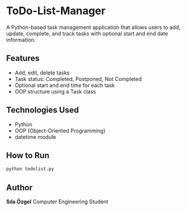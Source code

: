# ToDo-List-Manager
A Python-based task management application that allows users to add, update, complete, and track tasks with optional start and end date information.

## Features
- Add, edit, delete tasks
- Task status: Completed, Postponed, Not Completed
- Optional start and end time for each task
- OOP structure using a Task class

## Technologies Used
- Python
- OOP (Object-Oriented Programming)
- datetime module

## How to Run
```bash
python todolist.py
```
## Author
**Sıla Özgel**
Computer Engineering Student
